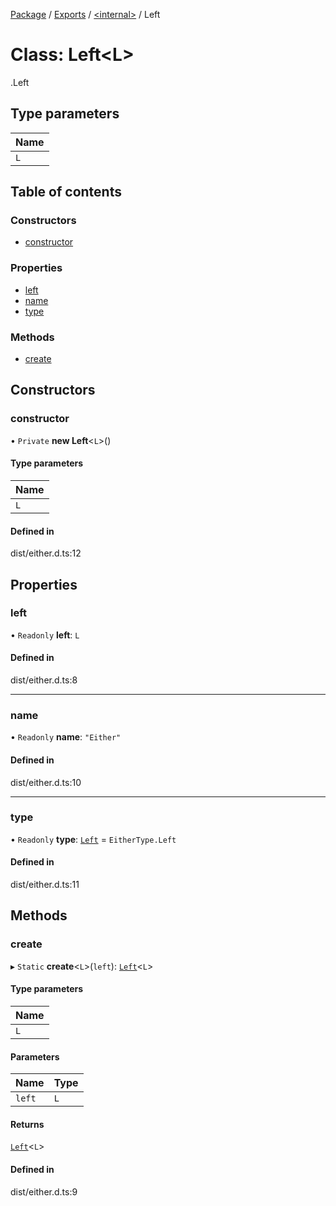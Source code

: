 [Package](../README.md) / [Exports](../modules.md) / [<internal\>](../modules/internal_.md) / Left

# Class: Left<L\>

[<internal>](../modules/internal_.md).Left

## Type parameters

| Name |
| :------ |
| `L` |

## Table of contents

### Constructors

- [constructor](internal_.Left.md#constructor)

### Properties

- [left](internal_.Left.md#left)
- [name](internal_.Left.md#name)
- [type](internal_.Left.md#type)

### Methods

- [create](internal_.Left.md#create)

## Constructors

### constructor

• `Private` **new Left**<`L`\>()

#### Type parameters

| Name |
| :------ |
| `L` |

#### Defined in

dist/either.d.ts:12

## Properties

### left

• `Readonly` **left**: `L`

#### Defined in

dist/either.d.ts:8

___

### name

• `Readonly` **name**: ``"Either"``

#### Defined in

dist/either.d.ts:10

___

### type

• `Readonly` **type**: [`Left`](../modules/internal_.md#left) = `EitherType.Left`

#### Defined in

dist/either.d.ts:11

## Methods

### create

▸ `Static` **create**<`L`\>(`left`): [`Left`](internal_.Left.md)<`L`\>

#### Type parameters

| Name |
| :------ |
| `L` |

#### Parameters

| Name | Type |
| :------ | :------ |
| `left` | `L` |

#### Returns

[`Left`](internal_.Left.md)<`L`\>

#### Defined in

dist/either.d.ts:9
